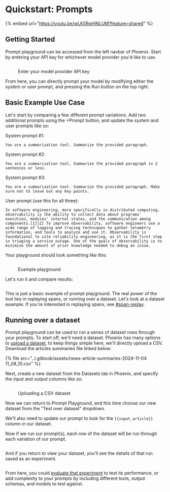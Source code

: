 # Quickstart: Prompts

{% embed url="https://youtu.be/wLK5RwHNLUM?feature=shared" %}

## Getting Started

Prompt playground can be accessed from the left navbar of Phoenix. Start by entering your API key for whichever model provider you'd like to use.

<figure><img src="../.gitbook/assets/Screenshot 2024-12-09 at 10.42.07 AM.png" alt=""><figcaption><p>Enter your model provider API key</p></figcaption></figure>

From here, you can directly prompt your model by modifying either the system or user prompt, and pressing the Run button on the top right.

## Basic Example Use Case

Let's start by comparing a few different prompt variations. Add two additional prompts using the +Prompt button, and update the system and user prompts like so:

System prompt #1:

```
You are a summarization tool. Summarize the provided paragraph.
```

System prompt #2:&#x20;

```
You are a summarization tool. Summarize the provided paragraph in 2 sentences or less.
```

System prompt #3:

```
You are a summarization tool. Summarize the provided paragraph. Make sure not to leave out any key points.
```

User prompt (use this for all three):

```
In software engineering, more specifically in distributed computing, observability is the ability to collect data about programs' execution, modules' internal states, and the communication among components.[1][2] To improve observability, software engineers use a wide range of logging and tracing techniques to gather telemetry information, and tools to analyze and use it. Observability is foundational to site reliability engineering, as it is the first step in triaging a service outage. One of the goals of observability is to minimize the amount of prior knowledge needed to debug an issue.
```

Your playground should look something like this:

<figure><img src="../.gitbook/assets/Screenshot 2024-12-09 at 10.49.57 AM.png" alt=""><figcaption><p>Example playground</p></figcaption></figure>

Let's run it and compare results:

<figure><img src="../.gitbook/assets/Screenshot 2024-12-09 at 10.51.07 AM.png" alt=""><figcaption></figcaption></figure>

This is just a basic example of prompt playground. The real power of the tool lies in replaying spans, or running over a dataset. Let's look at a dataset example. If you're interested in replaying spans, see [#span-replay](overview-prompts.md#span-replay "mention").

## Running over a dataset

Prompt playground can be used to run a series of dataset rows through your prompts. To start off, we'll need a dataset. Phoenix has many options to [upload a dataset](../datasets-and-experiments/how-to-datasets/), to keep things simple here, we'll directly upload a CSV. Download the articles summaries file linked below:

{% file src="../.gitbook/assets/news-article-summaries-2024-11-04 11_08_10.csv" %}

Next, create a new dataset from the Datasets tab in Phoenix, and specify the input and output columns like so:

<figure><img src="../.gitbook/assets/Screenshot 2024-12-09 at 11.29.18 AM.png" alt=""><figcaption><p>Uploading a CSV dataset</p></figcaption></figure>

Now we can return to Prompt Playground, and this time choose our new dataset from the "Test over dataset" dropdown.

We'll also need to update our prompt to look for the `{{input_article}}` column in our dataset.

Now if we run our prompt(s), each row of the dataset will be run through each variation of our prompt.

<figure><img src="../.gitbook/assets/Screenshot 2024-12-09 at 11.34.54 AM.png" alt=""><figcaption></figcaption></figure>

And if you return to view your dataset, you'll see the details of that run saved as an experiment.&#x20;

<figure><img src="../.gitbook/assets/Screenshot 2024-12-09 at 11.37.34 AM.png" alt=""><figcaption></figcaption></figure>

From here, you could [evaluate that experiment](../datasets-and-experiments/how-to-experiments/#how-to-use-evaluators) to test its performance, or add complexity to your prompts by including different tools, output schemas, and models to test against.
